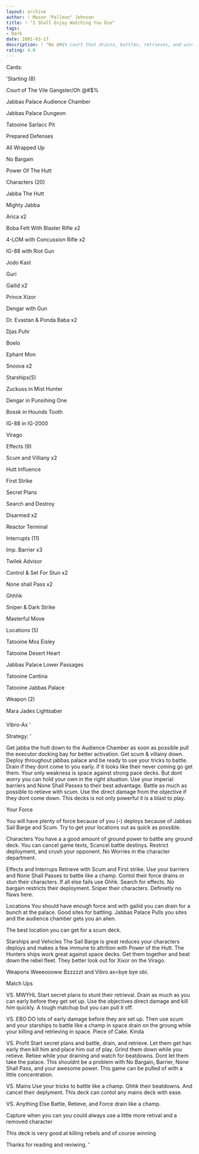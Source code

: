 ```yaml
---
layout: archive
author: ! Mason "Palleon" Johnson
title: ! "I Shall Enjoy Watching You Die"
tags:
- Dark
date: 2001-03-17
description: ! "No @#$% court that drains, battles, retrieves, and wins"
rating: 4.0
---
```

Cards: 

'Starting (8) 


Court of The Vile Gangster/Oh @#$% 

Jabbas Palace Audience Chamber 

Jabbas Palace Dungeon 

Tatooine Sarlacc Pit 

Prepared Defenses 

All Wrapped Up 

No Bargain 

Power Of The Hutt 


Characters (20) 


Jabba The Hutt 

Mighty Jabba 

Arica x2 

Boba Fett With Blaster Rifle x2 

4-LOM with Concussion Rifle x2 

IG-88 with Riot Gun 

Jodo Kast

Guri 

Gailid x2 

Prince Xizor 

Dengar with Gun 

Dr. Evastan & Ponda Baba x2 

Djas Puhr 

Boelo 

Ephant Mon 

Snoova x2 


Starships(5) 


Zuckuss in Mist Hunter 

Dengar in Punsihing One 

Bossk in Hounds Tooth 

IG-88 in IG-2000 

Virago 


Effects (9) 


Scum and Villiany x2 

Hutt Influence 

First Strike 

Secret Plans 

Search and Destroy 

Disarmed x2 

Reactor Terminal 


Interrupts (11) 


Imp. Barrier x3 

Twilek Advisor 

Control & Set For Stun x2 

None shall Pass x2 

Ghhhk 

Sniper & Dark Strike 

Masterful Move 


Locations (5) 


Tatooine Mos Eisley 

Tatooine Desert Heart 

Jabbas Palace Lower Passages 

Tatooine Cantina 

Tatooine Jabbas Palace 


Weapon (2) 


Mara Jades Lightsaber 

Vibro-Ax  '

Strategy: '

Get jabba the hutt down to the Audience Chamber as soon as possible pull the executor docking bay for better activation. Get scum & villainy down. Deploy throughout jabbas palace and be ready to use your tricks to battle. Drain if they dont come to you early. if it looks like their never coming go get them. Your only weakness is space against strong pace decks. But dont worry you can hold your own in the right situation. Use your imperial barriers and None Shall Passes to their best advantage. Battle as much as possible to retieve with scum. Use the direct damage from the objective if they dont come down. This decks is not only powerful it is a blast to play. 


Your Force 

You will have plenty of force because of you (-) deploys because of Jabbas Sail Barge and Scum. Try to get your locations out as quick as possible. 


Characters You have a a good amount of ground power to battle any ground deck. You can cancel game texts, Scancel battle destinys. Restrict deployment, and crush your opponent. No Worries in the character department. 


Effects and Interrups Retrieve with Scum and First strike. Use your barriers and None Shall Passes to battle like a champ. Contol their force drains or stun their characters. If all else fails use Ghhk. Search for effects. No bargain restricts their deployment. Sniper their characters. Definietly no flaws here. 


Locations You should have enough force and with gailid you can drain for a bunch at the palace. Good sites for battling. Jabbas Palace Pulls you sites and the audience chamber gets you an alien. 

The best location you can get for a scum deck. 


Starships and Vehicles The Sail Barge is great reduces your characters deploys and makes a few immune to attrition with Power of the Hutt. The Hunters ships work great against space decks. Get them together and beat down the rebel fleet. They better look out for Xixor on the Virago. 


Weapons Weeeoooww Bzzzzzt and Vibro ax=bye bye obi. 


Match Ups 


VS. MWYHL Start secret plans to stunt their retrieval. Drain as much as you can early before they get set up. Use the objectives direct damage and kill him quickly. A tough matchup but you can pull it off. 


VS. EBO DO lots of early damage before they are set up. Then use scum and your starships to battle like a champ in space drain on the groung while your killing and retrieving in space. Piece of Cake. Kinda 


VS. Profit Start secret plans and battle, drain, and retrieve. Let them get han early then kill him and place him out of play. Grind them down while you retieve. Retiee while your draining and watch for beatdowns. Dont let them take the palace. This shouldnt be a problem with No Bargain, Barrier, None Shall Pass, and your awesome power. This game can be pulled of with a little concentration. 


VS. Mains Use your tricks to battle like a champ. Ghhk their beatdowns. And cancel their deplyment. This deck can contol any mains deck with ease. 


VS. Anything Else Battle, Retieve, and Force drain like a champ. 


Capture when you can you could always use a little more retival and a removed character


This deck is very good at killing rebels and of course winning 


Thanks for reading and reviwing.  '